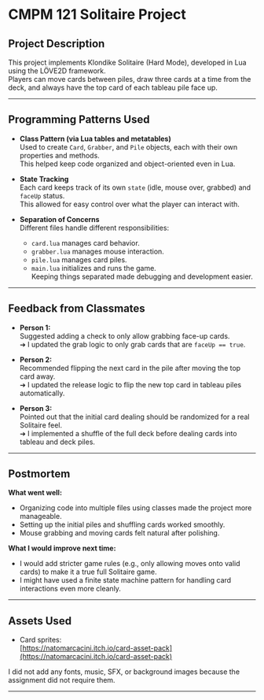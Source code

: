 # CMPM 121 Solitaire Project

## Project Description

This project implements Klondike Solitaire (Hard Mode), developed in Lua using the LÖVE2D framework.  
Players can move cards between piles, draw three cards at a time from the deck, and always have the top card of each tableau pile face up.

---

## Programming Patterns Used

- **Class Pattern (via Lua tables and metatables)**  
  Used to create `Card`, `Grabber`, and `Pile` objects, each with their own properties and methods.  
  This helped keep code organized and object-oriented even in Lua.

- **State Tracking**  
  Each card keeps track of its own `state` (idle, mouse over, grabbed) and `faceUp` status.  
  This allowed for easy control over what the player can interact with.

- **Separation of Concerns**  
  Different files handle different responsibilities:
  - `card.lua` manages card behavior.
  - `grabber.lua` manages mouse interaction.
  - `pile.lua` manages card piles.
  - `main.lua` initializes and runs the game.  
  Keeping things separated made debugging and development easier.

---

## Feedback from Classmates

- **Person 1:**  
  Suggested adding a check to only allow grabbing face-up cards.  
  ➔ I updated the grab logic to only grab cards that are `faceUp == true`.

- **Person 2:**  
  Recommended flipping the next card in the pile after moving the top card away.  
  ➔ I updated the release logic to flip the new top card in tableau piles automatically.

- **Person 3:**  
  Pointed out that the initial card dealing should be randomized for a real Solitaire feel.  
  ➔ I implemented a shuffle of the full deck before dealing cards into tableau and deck piles.

---

## Postmortem

**What went well:**
- Organizing code into multiple files using classes made the project more manageable.
- Setting up the initial piles and shuffling cards worked smoothly.
- Mouse grabbing and moving cards felt natural after polishing.

**What I would improve next time:**
- I would add stricter game rules (e.g., only allowing moves onto valid cards) to make it a true full Solitaire game.
- I might have used a finite state machine pattern for handling card interactions even more cleanly.

---

## Assets Used

- Card sprites:  
  [https://natomarcacini.itch.io/card-asset-pack](https://natomarcacini.itch.io/card-asset-pack)

I did not add any fonts, music, SFX, or background images because the assignment did not require them.

---
